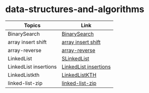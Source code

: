 # data-structures-and-algorithms


| Topics  | Link |
| -------- | --------- |
| BinarySearch  | [BinarySearch](BinarySearch.md)  |
| array insert shift  | [array insert shift](AIS.md)  |
| array-reverse  | [array-reverse](array-reverse.md)  |
| LinkedList  | [SLinkedList](LinkedList.md)  |
| LinkedList insertions  | [LinkedList insertions](LinkedListI.md)  |
|  LinkedListkth   |   [LinkedListKTH](kth.md)   |
|  linked-list-zip   |   [linked-list-zip](linked-list-zip.md)   |

